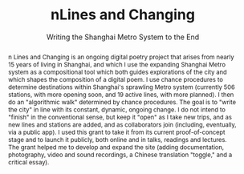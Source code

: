 ---
pid: nlines
done: true
title: nLines and Changing
subtitle: Writing the Shanghai Metro System to the End
category: DH Seed Grant Recipient
tags:
- urban-humanities
- exhibition
cohort_year: '2022'
abstract: 'n Lines and Changing is an ongoing digital poetry project that arises from
  nearly 15 years of living in Shanghai, and which I use the expanding Shanghai Metro
  system as a compositional tool which both guides explorations of the city and which
  shapes the composition of a digital poem. I use chance procedures to determine destinations
  within Shanghai''s sprawling Metro system (currently 506 stations, with more opening
  soon, and 19 active lines, with more planned). I then do an "algorithmic walk" determined
  by chance procedures. The goal is to "write the city" in line with its constant,
  dynamic, ongoing change. I do not intend to "finish" in the conventional sense,
  but keep it "open" as I take new trips, and as new lines and stations are added,
  and as collaborators join (including, eventually, via a public app). I used this
  grant to take it from its current proof-of-concept stage and to launch it publicly,
  both online and in talks, readings and lectures. The grant helped me to develop
  and expand the site (adding documentation, photography, video and sound recordings,
  a Chinese translation "toggle," and a critical essay). '
pis:
- perry
order: '042'
layout: project
---
